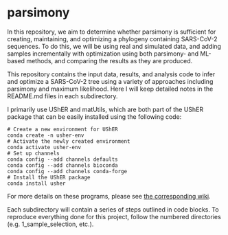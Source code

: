 # parsimony

In this repository, we aim to determine whether parsimony is sufficient for creating, maintaining, and optimizing a phylogeny containing SARS-CoV-2 sequences. To do this, we will be using real and simulated data, and adding samples incrementally with optimization using both parsimony- and ML-based methods, and comparing the results as they are produced. 

This repository contains the input data, results, and analysis code to infer and optimize a SARS-CoV-2 tree using a variety of approaches including parsimony and maximum likelihood. Here I will keep detailed notes in the README.md files in each subdirectory.

I primarily use UShER and matUtils, which are both part of the UShER package that can be easily installed using the following code:

```
# Create a new environment for UShER
conda create -n usher-env
# Activate the newly created environment
conda activate usher-env
# Set up channels
conda config --add channels defaults
conda config --add channels bioconda
conda config --add channels conda-forge
# Install the UShER package
conda install usher
```

For more details on these programs, please see [the corresponding wiki](https://usher-wiki.readthedocs.io/en/latest/index.html).

Each subdirectory will contain a series of steps outlined in code blocks. To reproduce everything done for this project, follow the numbered directories (e.g. 1_sample_selection, etc.).
